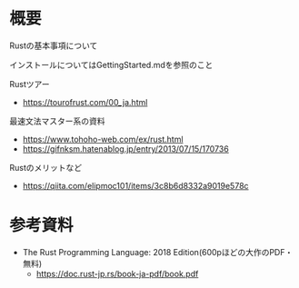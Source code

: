 # 概要
Rustの基本事項について

インストールについてはGettingStarted.mdを参照のこと

Rustツアー
- https://tourofrust.com/00_ja.html

最速文法マスター系の資料
- https://www.tohoho-web.com/ex/rust.html
- https://gifnksm.hatenablog.jp/entry/2013/07/15/170736

Rustのメリットなど
- https://qiita.com/elipmoc101/items/3c8b6d8332a9019e578c


# 参考資料
- The Rust Programming Language: 2018 Edition(600pほどの大作のPDF・無料)
  - https://doc.rust-jp.rs/book-ja-pdf/book.pdf

